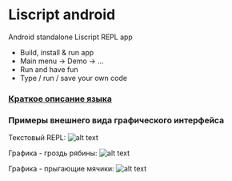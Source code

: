 # Liscript android

Android standalone Liscript REPL app

- Build, install & run app
- Main menu -> Demo -> ...
- Run and have fun
- Type / run / save your own code

### [Краткое описание языка](https://github.com/Ivana-/Liscript-GUI-Java-Swing/wiki/Liscript-short-overview "Liscript short overview page")

### Примеры внешнего вида графического интерфейса

Текстовый REPL:
![alt text](https://user-images.githubusercontent.com/10473034/182583241-a1796834-bdd5-4cdd-9278-0d9db1ee294b.png "Text REPL")

Графика - гроздь рябины:
![alt text](https://user-images.githubusercontent.com/10473034/182583259-79fb7ad5-2374-4d08-a048-8df5748c50be.png "Demo graphics - Ashberry")

Графика - прыгающие мячики:
![alt text](https://user-images.githubusercontent.com/10473034/182583272-c6cadff5-8b9b-4ff2-9465-379d4dca2d5d.png "Demo graphics - Bouncing balls")